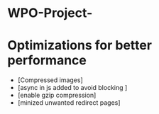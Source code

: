# WPO-Project-
# Optimizations for better performance 
* [Compressed images]
* [async in js added to avoid blocking ]
* [enable gzip compression]
* [minized unwanted redirect pages]
